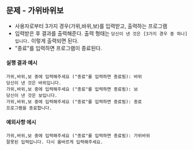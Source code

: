 ## 문제 - 가위바위보  

- 사용자로부터 3가지 경우(가위,바위,보)를 입력받고, 출력하는 프로그램
- 입력받은 후 결과를 출력해준다. 출력 형태는 ```당신이 낸 것은 [3가지 경우 중 하나] 입니다.``` 이렇게 출력되면 된다.
- "종료"를 입력하면 프로그램이 종료된다.

#### 실행 결과 예시
```
가위,바위,보 중에 입력해주세요 ("종료"를 입력하면 종료됨): 바위
당신이 낸 것은 바위입니다.
가위,바위,보 중에 입력해주세요 ("종료"를 입력하면 종료됨): 보
당신이 낸 것은 보입니다.
가위,바위,보 중에 입력해주세요 ("종료"를 입력하면 종료됨): 종료
프로그램을 종료합니다.
```

#### 예외사항 에시
```
가위,바위,보 중에 입력해주세요 ("종료"를 입력하면 종료됨): 가위바위
잘못된 입력입니다. 다시 올바르게 입력해주세요.
```